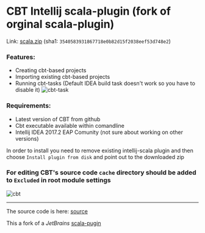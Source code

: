 # CBT Intellij scala-plugin (fork of orginal scala-plugin)
Link: [scala.zip](https://www.dropbox.com/s/5o8fq8z6kh4stt0/Scala.zip?dl=0) (sha1: `3540583931867718e0b82d15f2038eef53d748e2`)

### Features:
* Creating cbt-based projects
* Importing existing cbt-based projects
* Running cbt-tasks (Default IDEA build task doesn't work so you have to disable it)
![cbt-task](https://user-images.githubusercontent.com/16403337/27309036-75740d5c-555a-11e7-9c9a-60e756d5e0ca.png)

### Requirements:
* Latest version of CBT from github
* Cbt executable available within comandline
* Intellij IDEA 2017.2 EAP Comunity (not sure about working on other versions)

In order to install you need to remove existing intellij-scala plugin and then choose `Install plugin from disk` and point out to the downloaded zip

### For editing CBT's source code `cache` directory should be added to `Excluded` in root module settings

![cbt](https://user-images.githubusercontent.com/16403337/27309553-3bf812fa-555d-11e7-968e-93e2c588ba6d.png)

------

The source code is here: [source](https://github.com/darthorimar/intellij-scala)

This a fork of a *JetBrains* [scala-pugin](https://github.com/jetbrains/intellij-scala)


